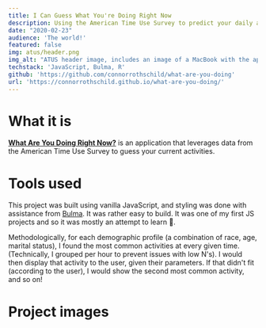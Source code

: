 ```yaml
---
title: I Can Guess What You're Doing Right Now
description: Using the American Time Use Survey to predict your daily activities.
date: "2020-02-23"
audience: 'The world!'
featured: false
img: atus/header.png
img_alt: "ATUS header image, includes an image of a MacBook with the application open."
techstack: 'JavaScript, Bulma, R'
github: 'https://github.com/connorrothschild/what-are-you-doing'
url: 'https://connorrothschild.github.io/what-are-you-doing/'
---
```


[<InlineImage :clickable=false src="projects/atus/header.png" alt="Header"></InlineImage>](https://connorrothschild.github.io/what-are-you-doing/)

# What it is

[**What Are You Doing Right Now?**](https://connorrothschild.github.io/what-are-you-doing/) is an application that leverages data from the American Time Use Survey to guess your current activities.

# Tools used

This project was built using vanilla JavaScript, and styling was done with assistance from [Bulma](https://bulma.io/). It was rather easy to build. It was one of my first JS projects and so it was mostly an attempt to learn 🙂.

Methodologically, for each demographic profile (a combination of race, age, marital status), I found the most common activities at every given time. (Technically, I grouped per hour to prevent issues with low N's). I would then display that activity to the user, given their parameters. If that didn't fit (according to the user), I would show the second most common activity, and so on!

# Project images

<InlineImage src="projects/atus/mac-1.png" alt="" width="74%"></InlineImage>
<InlineImage src="projects/atus/phone-1.png" alt="" width="22%"></InlineImage>

<InlineImage src="projects/atus/phone-2.png" alt="" width="22%"></InlineImage>
<InlineImage src="projects/atus/mac-2.png" alt="" width="74%"></InlineImage>

